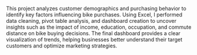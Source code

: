 This project analyzes customer demographics and purchasing behavior to identify key factors influencing bike purchases. Using Excel, I performed data cleaning, pivot table analysis, and dashboard creation to uncover insights such as the impact of income, education, occupation, and commute distance on bike buying decisions. The final dashboard provides a clear visualization of trends, helping businesses better understand their target customers and optimize marketing strategies.

